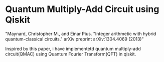 # Quantum Multiply-Add Circuit using Qiskit

"Maynard, Christopher M., and Einar Pius. "Integer arithmetic with hybrid quantum-classical circuits." arXiv preprint arXiv:1304.4069 (2013)"

Inspired by this paper, i have implementetd quantum multiply-add circuit(QMAC) using Quantum Fourier Transform(QFT) in qiskit. 
